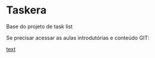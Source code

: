 # Taskera
Base do projeto de task list

Se precisar acessar as aulas introdutórias e conteúdo GIT:

[text](https://github.com/professorfernandopassos/taskera/aulas-introdutorias)


